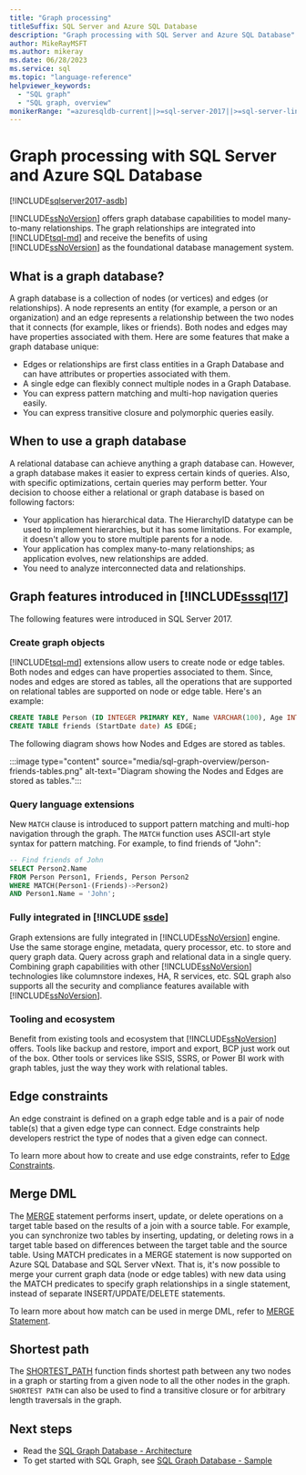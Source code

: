 ```yaml
---
title: "Graph processing"
titleSuffix: SQL Server and Azure SQL Database
description: "Graph processing with SQL Server and Azure SQL Database"
author: MikeRayMSFT
ms.author: mikeray
ms.date: 06/28/2023
ms.service: sql
ms.topic: "language-reference"
helpviewer_keywords:
  - "SQL graph"
  - "SQL graph, overview"
monikerRange: "=azuresqldb-current||>=sql-server-2017||>=sql-server-linux-2017||=azuresqldb-mi-current"
---
```

# Graph processing with SQL Server and Azure SQL Database
[!INCLUDE[sqlserver2017-asdb](../../includes/applies-to-version/sqlserver2017-asdb-asdbmi.md)]

[!INCLUDE[ssNoVersion](../../includes/ssnoversion-md.md)] offers graph database capabilities to model many-to-many relationships. The graph relationships are integrated into [!INCLUDE[tsql-md](../../includes/tsql-md.md)] and receive the benefits of using [!INCLUDE[ssNoVersion](../../includes/ssnoversion-md.md)] as the foundational database management system.

## What is a graph database?

A graph database is a collection of nodes (or vertices) and edges (or relationships). A node represents an entity (for example, a person or an organization) and an edge represents a relationship between the two nodes that it connects (for example, likes or friends). Both nodes and edges may have properties associated with them. Here are some features that make a graph database unique:  

-    Edges or relationships are first class entities in a Graph Database and can have attributes or properties associated with them. 
-    A single edge can flexibly connect multiple nodes in a Graph Database.
-    You can express pattern matching and multi-hop navigation queries easily.
-    You can express transitive closure and polymorphic queries easily.

## When to use a graph database

A relational database can achieve anything a graph database can. However, a graph database makes it easier to express certain kinds of queries. Also, with specific optimizations, certain queries may perform better. Your decision to choose either a relational or graph database is based on following factors:  

-    Your application has hierarchical data. The HierarchyID datatype can be used to implement hierarchies, but it has some limitations. For example, it doesn't allow you to store multiple parents for a node.
-    Your application has complex many-to-many relationships; as application evolves, new relationships are added.
-    You need to analyze interconnected data and relationships.

## Graph features introduced in [!INCLUDE[sssql17](../../includes/sssql17-md.md)]

The following features were introduced in SQL Server 2017.

### Create graph objects

[!INCLUDE[tsql-md](../../includes/tsql-md.md)] extensions allow users to create node or edge tables. Both nodes and edges can have properties associated to them. Since, nodes and edges are stored as tables, all the operations that are supported on relational tables are supported on node or edge table. Here's an example:  

```sql
CREATE TABLE Person (ID INTEGER PRIMARY KEY, Name VARCHAR(100), Age INT) AS NODE;
CREATE TABLE friends (StartDate date) AS EDGE;
```   

The following diagram shows how Nodes and Edges are stored as tables.

:::image type="content" source="media/sql-graph-overview/person-friends-tables.png" alt-text="Diagram showing the Nodes and Edges are stored as tables.":::

### Query language extensions

New `MATCH` clause is introduced to support pattern matching and multi-hop navigation through the graph. The `MATCH` function uses ASCII-art style syntax for pattern matching. For example, to find friends of "John":  

```sql
-- Find friends of John
SELECT Person2.Name 
FROM Person Person1, Friends, Person Person2
WHERE MATCH(Person1-(Friends)->Person2)
AND Person1.Name = 'John';
```

### Fully integrated in [!INCLUDE [ssde](../../includes/ssdenoversion-md.md)]

Graph extensions are fully integrated in [!INCLUDE[ssNoVersion](../../includes/ssnoversion-md.md)] engine. Use the same storage engine, metadata, query processor, etc. to store and query graph data. Query across graph and relational data in a single query. Combining graph capabilities with other [!INCLUDE[ssNoVersion](../../includes/ssnoversion-md.md)] technologies like columnstore indexes, HA, R services, etc. SQL graph also supports all the security and compliance features available with [!INCLUDE[ssNoVersion](../../includes/ssnoversion-md.md)].

### Tooling and ecosystem

Benefit from existing tools and ecosystem that [!INCLUDE[ssNoVersion](../../includes/ssnoversion-md.md)] offers. Tools like backup and restore, import and export, BCP just work out of the box. Other tools or services like SSIS, SSRS, or Power BI work with graph tables, just the way they work with relational tables.

## Edge constraints

An edge constraint is defined on a graph edge table and is a pair of node table(s) that a given edge type can connect. Edge constraints help developers restrict the type of nodes that a given edge can connect.

To learn more about how to create and use edge constraints, refer to [Edge Constraints](../../relational-databases/tables/graph-edge-constraints.md).

## Merge DML

The [MERGE](../../t-sql/statements/merge-transact-sql.md) statement performs insert, update, or delete operations on a target table based on the results of a join with a source table. For example, you can synchronize two tables by inserting, updating, or deleting rows in a target table based on differences between the target table and the source table. Using MATCH predicates in a MERGE statement is now supported on Azure SQL Database and SQL Server vNext. That is, it's now possible to merge your current graph data (node or edge tables) with new data using the MATCH predicates to specify graph relationships in a single statement, instead of separate INSERT/UPDATE/DELETE statements.

To learn more about how match can be used in merge DML, refer to [MERGE Statement](../../t-sql/statements/merge-transact-sql.md).

## Shortest path

The [SHORTEST_PATH](./sql-graph-shortest-path.md) function finds shortest path between any two nodes in a graph or starting from a given node to all the other nodes in the graph. `SHORTEST PATH` can also be used to find a transitive closure or for arbitrary length traversals in the graph.

## Next steps

- Read the [SQL Graph Database - Architecture](./sql-graph-architecture.md)
- To get started with SQL Graph, see [SQL Graph Database - Sample](./sql-graph-sample.md)

